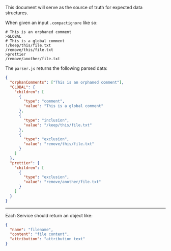 This document will serve as the source of truth for expected data structures.

When given an input `.compactignore` like so:

```text
# This is an orphaned comment
>GLOBAL
# This is a global comment
!/keep/this/file.txt
/remove/this/file.txt
>prettier
/remove/another/file.txt
```

The `parser.js` returns the following parsed data:

```json
{
  "orphanComments": ["This is an orphaned comment"],
  "GLOBAL": {
    "children": [
      {
        "type": "comment",
        "value": "This is a global comment"
      },
      {
        "type": "inclusion",
        "value": "/keep/this/file.txt"
      },
      {
        "type": "exclusion",
        "value": "remove/this/file.txt"
      }
    ]
  },
  "prettier": {
    "children": [
      {
        "type": "exclusion",
        "value": "remove/another/file.txt"
      }
    ]
  }
}
```

---

Each Service should return an object like:

```json
{
  "name": "filename",
  "content": "file content",
  "attribution": "attribution text"
}
```

